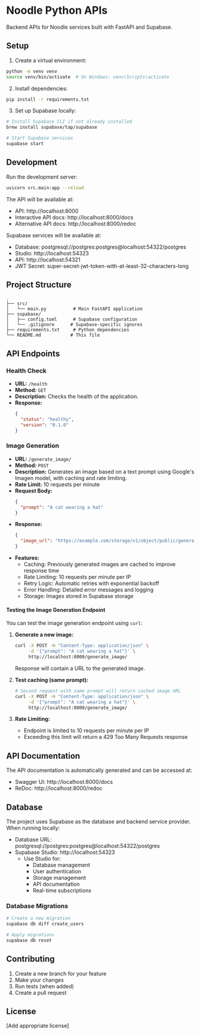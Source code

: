 # Noodle Python APIs

Backend APIs for Noodle services built with FastAPI and Supabase.

## Setup

1. Create a virtual environment:
```bash
python -m venv venv
source venv/bin/activate  # On Windows: venv\Scripts\activate
```

2. Install dependencies:
```bash
pip install -r requirements.txt
```

3. Set up Supabase locally:
```bash
# Install Supabase CLI if not already installed
brew install supabase/tap/supabase

# Start Supabase services
supabase start
```

## Development

Run the development server:
```bash
uvicorn src.main:app --reload
```

The API will be available at:
- API: http://localhost:8000
- Interactive API docs: http://localhost:8000/docs
- Alternative API docs: http://localhost:8000/redoc

Supabase services will be available at:
- Database: postgresql://postgres:postgres@localhost:54322/postgres
- Studio: http://localhost:54323
- API: http://localhost:54321
- JWT Secret: super-secret-jwt-token-with-at-least-32-characters-long

## Project Structure

```
.
├── src/
│   └── main.py          # Main FastAPI application
├── supabase/
│   ├── config.toml      # Supabase configuration
│   └── .gitignore      # Supabase-specific ignores
├── requirements.txt     # Python dependencies
└── README.md           # This file
```

## API Endpoints

### Health Check

- **URL:** `/health`
- **Method:** `GET`
- **Description:** Checks the health of the application.
- **Response:**
  ```json
  {
    "status": "healthy",
    "version": "0.1.0"
  }
  ```

### Image Generation

- **URL:** `/generate_image/`
- **Method:** `POST`
- **Description:** Generates an image based on a text prompt using Google's Imagen model, with caching and rate limiting.
- **Rate Limit:** 10 requests per minute
- **Request Body:**
  ```json
  {
    "prompt": "A cat wearing a hat"
  }
  ```
- **Response:**
  ```json
  {
    "image_url": "https://example.com/storage/v1/object/public/generated-images/123e4567-e89b-12d3-a456-426614174000.png"
  }
  ```
- **Features:**
  - Caching: Previously generated images are cached to improve response time
  - Rate Limiting: 10 requests per minute per IP
  - Retry Logic: Automatic retries with exponential backoff
  - Error Handling: Detailed error messages and logging
  - Storage: Images stored in Supabase storage

#### Testing the Image Generation Endpoint

You can test the image generation endpoint using `curl`:

1. **Generate a new image:**
    ```bash
    curl -X POST -H "Content-Type: application/json" \
         -d '{"prompt": "A cat wearing a hat"}' \
         http://localhost:8000/generate_image/
    ```
    Response will contain a URL to the generated image.

2. **Test caching (same prompt):**
    ```bash
    # Second request with same prompt will return cached image URL
    curl -X POST -H "Content-Type: application/json" \
         -d '{"prompt": "A cat wearing a hat"}' \
         http://localhost:8000/generate_image/
    ```

3. **Rate Limiting:**
    - Endpoint is limited to 10 requests per minute per IP
    - Exceeding this limit will return a 429 Too Many Requests response

## API Documentation

The API documentation is automatically generated and can be accessed at:
- Swagger UI: http://localhost:8000/docs
- ReDoc: http://localhost:8000/redoc

## Database

The project uses Supabase as the database and backend service provider. When running locally:

- Database URL: postgresql://postgres:postgres@localhost:54322/postgres
- Supabase Studio: http://localhost:54323
  - Use Studio for:
    - Database management
    - User authentication
    - Storage management
    - API documentation
    - Real-time subscriptions

### Database Migrations

```bash
# Create a new migration
supabase db diff create_users

# Apply migrations
supabase db reset
```

## Contributing

1. Create a new branch for your feature
2. Make your changes
3. Run tests (when added)
4. Create a pull request

## License

[Add appropriate license]
